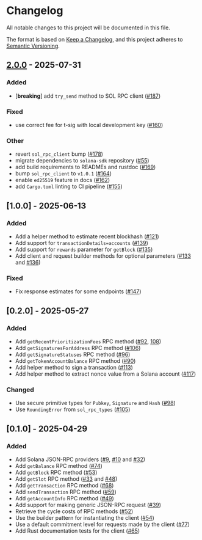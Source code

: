 # Changelog

All notable changes to this project will be documented in this file.

The format is based on [Keep a Changelog](https://keepachangelog.com/en/1.1.0/),
and this project adheres to [Semantic Versioning](https://semver.org/spec/v2.0.0.html).

## [2.0.0](https://github.com/dfinity/sol-rpc-canister/compare/sol_rpc_client-v1.0.0...sol_rpc_client-v2.0.0) - 2025-07-31

### Added

- [**breaking**] add `try_send` method to SOL RPC client ([#187](https://github.com/dfinity/sol-rpc-canister/pull/187))

### Fixed

- use correct fee for t-sig with local development key ([#160](https://github.com/dfinity/sol-rpc-canister/pull/160))

### Other

- revert `sol_rpc_client` bump ([#178](https://github.com/dfinity/sol-rpc-canister/pull/178))
- migrate dependencies to `solana-sdk` repository ([#55](https://github.com/dfinity/sol-rpc-canister/pull/55))
- add build requirements to READMEs and rustdoc  ([#169](https://github.com/dfinity/sol-rpc-canister/pull/169))
- bump `sol_rpc_client` to `v1.0.1` ([#164](https://github.com/dfinity/sol-rpc-canister/pull/164))
- enable `ed25519` feature in docs ([#162](https://github.com/dfinity/sol-rpc-canister/pull/162))
- add `Cargo.toml` linting to CI pipeline ([#155](https://github.com/dfinity/sol-rpc-canister/pull/155))

## [1.0.0] - 2025-06-13

### Added

- Add a helper method to estimate recent blockhash ([#121](https://github.com/dfinity/sol-rpc-canister/pull/121))
- Add support for `transactionDetails=accounts` ([#139](https://github.com/dfinity/sol-rpc-canister/pull/139))
- Add support for `rewards` parameter for `getBlock` ([#135](https://github.com/dfinity/sol-rpc-canister/pull/135))
- Add client and request builder methods for optional parameters ([#133](https://github.com/dfinity/sol-rpc-canister/pull/133) and [#136](https://github.com/dfinity/sol-rpc-canister/pull/136))

### Fixed

- Fix response estimates for some endpoints ([#147](https://github.com/dfinity/sol-rpc-canister/pull/147))

## [0.2.0] - 2025-05-27

### Added

- Add `getRecentPrioritizationFees` RPC method ([#92](https://github.com/dfinity/sol-rpc-canister/pull/92), [108](https://github.com/dfinity/sol-rpc-canister/pull/108))
- Add `getSignaturesForAddress` RPC method ([#106](https://github.com/dfinity/sol-rpc-canister/pull/106))
- Add `getSignatureStatuses` RPC method ([#96](https://github.com/dfinity/sol-rpc-canister/pull/96))
- Add `getTokenAccountBalance` RPC method ([#90](https://github.com/dfinity/sol-rpc-canister/pull/90))
- Add helper method to sign a transaction ([#113](https://github.com/dfinity/sol-rpc-canister/pull/113))
- Add helper method to extract nonce value from a Solana account ([#117](https://github.com/dfinity/sol-rpc-canister/pull/117))

### Changed

- Use secure primitive types for `Pubkey`, `Signature` and `Hash` ([#98](https://github.com/dfinity/sol-rpc-canister/pull/98))
- Use `RoundingError` from `sol_rpc_types` ([#105](https://github.com/dfinity/sol-rpc-canister/pull/105))

## [0.1.0] - 2025-04-29

### Added

- Add Solana JSON-RPC providers ([#9](https://github.com/dfinity/sol-rpc-canister/pull/9), [#10](https://github.com/dfinity/sol-rpc-canister/pull/10) and [#32](https://github.com/dfinity/sol-rpc-canister/pull/32))
- Add `getBalance` RPC method ([#74](https://github.com/dfinity/sol-rpc-canister/pull/74))
- Add `getBlock` RPC method ([#53](https://github.com/dfinity/sol-rpc-canister/pull/53))
- Add `getSlot` RPC method ([#33](https://github.com/dfinity/sol-rpc-canister/pull/33) and [#48](https://github.com/dfinity/sol-rpc-canister/pull/48))
- Add `getTransaction` RPC method ([#68](https://github.com/dfinity/sol-rpc-canister/pull/68))
- Add `sendTransaction` RPC method ([#59](https://github.com/dfinity/sol-rpc-canister/pull/59))
- Add `getAccountInfo` RPC method ([#49](https://github.com/dfinity/sol-rpc-canister/pull/49))
- Add support for making generic JSON-RPC request ([#39](https://github.com/dfinity/sol-rpc-canister/pull/39))
- Retrieve the cycle costs of RPC methods ([#52](https://github.com/dfinity/sol-rpc-canister/pull/52))
- Use the builder pattern for instantiating the client ([#54](https://github.com/dfinity/sol-rpc-canister/pull/54))
- Use a default commitment level for requests made by the client ([#77](https://github.com/dfinity/sol-rpc-canister/pull/77))
- Add Rust documentation tests for the client ([#65](https://github.com/dfinity/sol-rpc-canister/pull/65))
